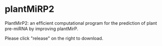 # plantMiRP2
PlantMirP2: an efﬁcient computational program for the prediction of plant pre-miRNA by improving plantMirP.

Please click "release" on the right to download.
